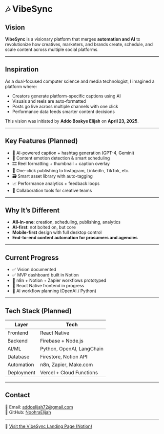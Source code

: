 # 🎶 VibeSync

## Vision  
**VibeSync** is a visionary platform that merges **automation and AI** to revolutionize how creatives, marketers, and brands create, schedule, and scale content across multiple social platforms.

---

## Inspiration  
As a dual-focused computer science and media technologist, I imagined a platform where:
- Creators generate platform-specific captions using AI
- Visuals and reels are auto-formatted
- Posts go live across multiple channels with one click
- Performance data feeds smarter content decisions

This vision was initiated by **Addo Boakye Elijah** on **April 23, 2025**.

---

## Key Features (Planned)
- 🤖 AI-powered caption + hashtag generation (GPT-4, Gemini)
- 🧠 Content emotion detection & smart scheduling
- 🎞️ Reel formatting + thumbnail + caption overlay
- 🚀 One-click publishing to Instagram, LinkedIn, TikTok, etc.
- 🗃️ Smart asset library with auto-tagging
- 📈 Performance analytics + feedback loops
- 🤝 Collaboration tools for creative teams

---

## Why It’s Different
- **All-in-one**: creation, scheduling, publishing, analytics  
- **AI-first**: not bolted on, but core  
- **Mobile-first** design with full desktop control  
- **End-to-end content automation for prosumers and agencies**

---

## Current Progress
- ✅ Vision documented  
- ✅ MVP dashboard built in Notion  
- 🔄 n8n + Notion + Zapier workflows prototyped  
- 🚧 React Native frontend in progress  
- 🧠 AI workflow planning (OpenAI / Python)

---

## Tech Stack (Planned)
| Layer        | Tech                              |
|--------------|-----------------------------------|
| Frontend     | React Native                      |
| Backend      | Firebase + Node.js                |
| AI/ML        | Python, OpenAI, LangChain         |
| Database     | Firestore, Notion API             |
| Automation   | n8n, Zapier, Make.com             |
| Deployment   | Vercel + Cloud Functions          |

---

## Contact  
📧 Email: addoelijah72@gmail.com  
🐙 GitHub: [NoohraElijah](https://github.com/NoohraElijah)

---

🚀 [Visit the VibeSync Landing Page (Notion)](https://www.notion.so/204cd9f19350806b8438eebd2f6d0504?source=copy_link)
